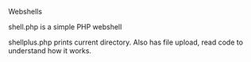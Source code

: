 Webshells

shell.php is a simple PHP webshell

shellplus.php prints current directory. Also has file upload, read code to understand how it works. 
